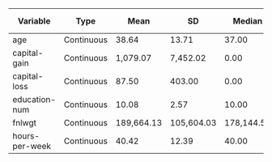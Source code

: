 | Variable | Type | Mean | SD | Median | Min | Max | Mode | Missing (n) | Missing (%) | Count | Proportion (%) |
| --- | --- | --- | --- | --- | --- | --- | --- | --- | --- | --- | --- |
| age | Continuous | 38.64 | 13.71 | 37.00 | 17.00 | 90.00 | 36.00 | 0 | 0.00 | 48,842 | 100.00 |
| capital-gain | Continuous | 1,079.07 | 7,452.02 | 0.00 | 0.00 | 99,999.00 | 0.00 | 0 | 0.00 | 48,842 | 100.00 |
| capital-loss | Continuous | 87.50 | 403.00 | 0.00 | 0.00 | 4,356.00 | 0.00 | 0 | 0.00 | 48,842 | 100.00 |
| education-num | Continuous | 10.08 | 2.57 | 10.00 | 1.00 | 16.00 | 9.00 | 0 | 0.00 | 48,842 | 100.00 |
| fnlwgt | Continuous | 189,664.13 | 105,604.03 | 178,144.50 | 12,285.00 | 1,490,400.00 | 203,488.00 | 0 | 0.00 | 48,842 | 100.00 |
| hours-per-week | Continuous | 40.42 | 12.39 | 40.00 | 1.00 | 99.00 | 40.00 | 0 | 0.00 | 48,842 | 100.00 |